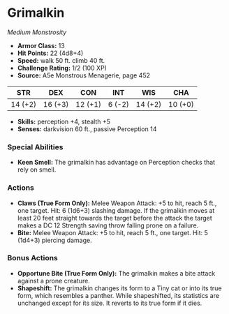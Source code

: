 # Grimalkin

*Medium* *Monstrosity*

- **Armor Class:** 13
- **Hit Points:** 22 (4d8+4)
- **Speed:** walk 50 ft. climb 40 ft.
- **Challenge Rating:** 1/2 (100 XP)
- **Source:** A5e Monstrous Menagerie, page 452

| STR | DEX | CON | INT | WIS | CHA |
| --- | --- | --- | --- | --- | --- |
| 14 (+2) | 16 (+3) | 12 (+1) | 6 (-2) | 14 (+2) | 10 (+0) |

- **Skills:** perception +4, stealth +5
- **Senses:** darkvision 60 ft., passive Perception 14

### Special Abilities

- **Keen Smell:** The grimalkin has advantage on Perception checks that rely on smell.

### Actions

- **Claws (True Form Only):** Melee Weapon Attack: +5 to hit, reach 5 ft., one target. Hit: 6 (1d6+3) slashing damage. If the grimalkin moves at least 20 feet straight towards the target before the attack  the target makes a DC 12 Strength saving throw  falling prone on a failure.
- **Bite:** Melee Weapon Attack: +5 to hit, reach 5 ft., one target. Hit: 5 (1d4+3) piercing damage.

### Bonus Actions

- **Opportune Bite (True Form Only):** The grimalkin makes a bite attack against a prone creature.
- **Shapeshift:** The grimalkin changes its form to a Tiny cat or into its true form, which resembles a panther. While shapeshifted, its statistics are unchanged except for its size. It reverts to its true form if it dies.


